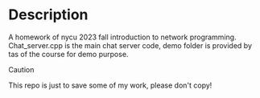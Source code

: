 # Description
A homework of nycu 2023 fall introduction to network programming.<br />
Chat_server.cpp is the main chat server code, demo folder is provided by tas of the course for demo purpose.<br />
>[!CAUTION]
>This repo is just to save some of my work, please don't copy!
